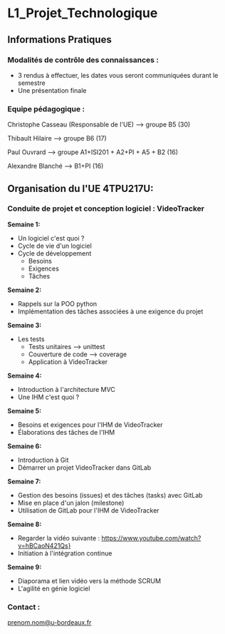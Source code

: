 # L1_Projet_Technologique

## Informations Pratiques

### Modalités de contrôle des connaissances :

* 3 rendus à effectuer, les dates vous seront communiquées durant le semestre
* Une présentation finale

### Equipe pédagogique :

Christophe Casseau (Responsable de l'UE) --> groupe B5 (30)

Thibault Hilaire --> groupe B6 (17)

Paul Ouvrard --> groupe A1+ISI201 + A2+PI + A5 + B2 (16)

Alexandre Blanché --> B1+PI (16)

## Organisation du l'UE 4TPU217U:

### Conduite de projet et conception logiciel : VideoTracker

**Semaine 1:**

* Un logiciel c'est quoi ?
* Cycle de vie d'un logiciel
* Cycle de développement 
	* Besoins
	* Exigences
	* Tâches

**Semaine 2:**

* Rappels sur la POO python
* Implémentation des tâches associées à une exigence du projet


**Semaine 3:**

* Les tests 
	* Tests unitaires --> unittest
	* Couverture de code --> coverage
	* Application à VideoTracker
	
**Semaine 4:**

* Introduction à l'architecture MVC
* Une IHM c'est quoi ?

**Semaine 5:**

* Besoins et exigences pour l'IHM de VideoTracker
* Élaborations des tâches de l'IHM

**Semaine 6:**

* Introduction à Git
* Démarrer un projet VideoTracker dans GitLab

**Semaine 7:**
* Gestion des besoins (issues) et des tâches (tasks) avec GitLab
* Mise en place d'un jalon (milestone)
* Utilisation de GitLab pour l'IHM de VideoTracker

**Semaine 8:**
* Regarder la vidéo suivante : https://www.youtube.com/watch?v=hBCaoN421Qs}
* Initiation à l'intégration continue

**Semaine 9:**
* Diaporama et lien vidéo vers la méthode SCRUM
* L'agilité en génie logiciel

	
### Contact :
prenom.nom@u-bordeaux.fr
